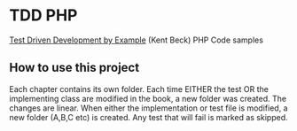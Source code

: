 # TDD PHP
[Test Driven Development by Example](https://www.amazon.com/Test-Driven-Development-Kent-Beck/dp/0321146530) (Kent Beck) PHP Code samples

## How to use this project
Each chapter contains its own folder. Each time EITHER the test OR the 
implementing class are modified in the book, a new folder was created.
The changes are linear. When either the implementation or test file is
modified, a new folder (A,B,C etc) is created. Any test that will fail
is marked as skipped.